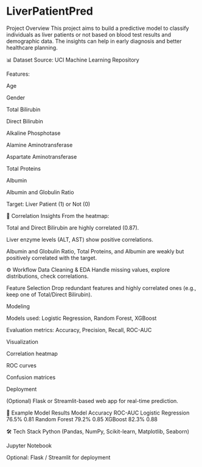 # LiverPatientPred
Project Overview
This project aims to build a predictive model to classify individuals as liver patients or not based on blood test results and demographic data. The insights can help in early diagnosis and better healthcare planning.

📊 Dataset
Source: UCI Machine Learning Repository

Features:

Age

Gender

Total Bilirubin

Direct Bilirubin

Alkaline Phosphotase

Alamine Aminotransferase

Aspartate Aminotransferase

Total Proteins

Albumin

Albumin and Globulin Ratio

Target: Liver Patient (1) or Not (0)

📌 Correlation Insights
From the heatmap:

Total and Direct Bilirubin are highly correlated (0.87).

Liver enzyme levels (ALT, AST) show positive correlations.

Albumin and Globulin Ratio, Total Proteins, and Albumin are weakly but positively correlated with the target.

⚙️ Workflow
Data Cleaning & EDA
Handle missing values, explore distributions, check correlations.

Feature Selection
Drop redundant features and highly correlated ones (e.g., keep one of Total/Direct Bilirubin).

Modeling

Models used: Logistic Regression, Random Forest, XGBoost

Evaluation metrics: Accuracy, Precision, Recall, ROC-AUC

Visualization

Correlation heatmap

ROC curves

Confusion matrices

Deployment

(Optional) Flask or Streamlit-based web app for real-time prediction.

🧪 Example Model Results
Model	Accuracy	ROC-AUC
Logistic Regression	76.5%	0.81
Random Forest	79.2%	0.85
XGBoost	82.3%	0.88

🛠️ Tech Stack
Python (Pandas, NumPy, Scikit-learn, Matplotlib, Seaborn)

Jupyter Notebook

Optional: Flask / Streamlit for deployment
